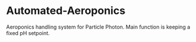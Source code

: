 # Automated-Aeroponics
Aeroponics handling system for Particle Photon. Main function is keeping a fixed pH setpoint.
